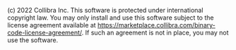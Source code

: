 (c) 2022 Collibra Inc. This software is protected under international copyright law. 
You may only install and use this software subject to the license agreement available at https://marketplace.collibra.com/binary-code-license-agreement/.
If such an agreement is not in place, you may not use the software.